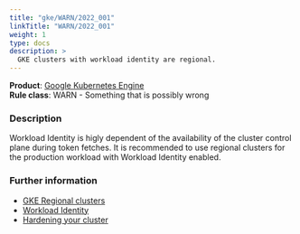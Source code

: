 ```yaml
---
title: "gke/WARN/2022_001"
linkTitle: "WARN/2022_001"
weight: 1
type: docs
description: >
  GKE clusters with workload identity are regional.
---
```


**Product**: [Google Kubernetes Engine](https://cloud.google.com/kubernetes-engine)\
**Rule class**: WARN - Something that is possibly wrong

### Description

Workload Identity is higly dependent of the availability of the cluster control
plane during token fetches. It is recommended to use regional clusters for the
production workload with Workload Identity enabled.

### Further information

- [GKE Regional clusters](https://cloud.google.com/kubernetes-engine/docs/concepts/regional-clusters)
- [Workload Identity](https://cloud.google.com/kubernetes-engine/docs/how-to/workload-identity)
- [Hardening your cluster](https://cloud.google.com/kubernetes-engine/docs/how-to/hardening-your-cluster#workload_identity)
